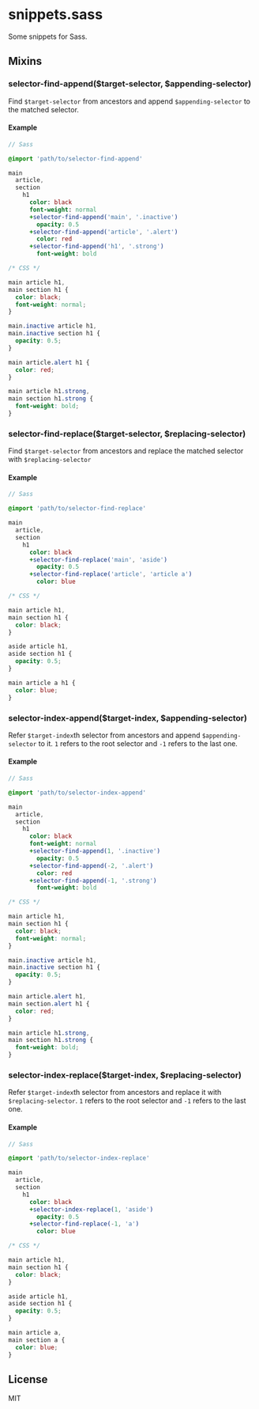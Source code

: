 # snippets.sass

Some snippets for Sass.

## Mixins

### selector-find-append($target-selector, $appending-selector)

Find `$target-selector` from ancestors and append `$appending-selector` to the matched selector.

#### Example

```sass
// Sass

@import 'path/to/selector-find-append'

main
  article,
  section
    h1
      color: black
      font-weight: normal
      +selector-find-append('main', '.inactive')
        opacity: 0.5
      +selector-find-append('article', '.alert')
        color: red
      +selector-find-append('h1', '.strong')
        font-weight: bold
```

```css
/* CSS */

main article h1,
main section h1 {
  color: black;
  font-weight: normal;
}

main.inactive article h1,
main.inactive section h1 {
  opacity: 0.5;
}

main article.alert h1 {
  color: red;
}

main article h1.strong,
main section h1.strong {
  font-weight: bold;
}
```

### selector-find-replace($target-selector, $replacing-selector)

Find `$target-selector` from ancestors and replace the matched selector with `$replacing-selector`

#### Example

```sass
// Sass

@import 'path/to/selector-find-replace'

main
  article,
  section
    h1
      color: black
      +selector-find-replace('main', 'aside')
        opacity: 0.5
      +selector-find-replace('article', 'article a')
        color: blue
```

```css
/* CSS */

main article h1,
main section h1 {
  color: black;
}

aside article h1,
aside section h1 {
  opacity: 0.5;
}

main article a h1 {
  color: blue;
}
```

### selector-index-append($target-index, $appending-selector)

Refer `$target-index`th selector from ancestors and append `$appending-selector` to it. `1` refers to the root selector and `-1` refers to the last one.

#### Example

```sass
// Sass

@import 'path/to/selector-index-append'

main
  article,
  section
    h1
      color: black
      font-weight: normal
      +selector-find-append(1, '.inactive')
        opacity: 0.5
      +selector-find-append(-2, '.alert')
        color: red
      +selector-find-append(-1, '.strong')
        font-weight: bold
```

```css
/* CSS */

main article h1,
main section h1 {
  color: black;
  font-weight: normal;
}

main.inactive article h1,
main.inactive section h1 {
  opacity: 0.5;
}

main article.alert h1,
main section.alert h1 {
  color: red;
}

main article h1.strong,
main section h1.strong {
  font-weight: bold;
}
```

### selector-index-replace($target-index, $replacing-selector)

Refer `$target-index`th selector from ancestors and replace it with `$replacing-selector`. `1` refers to the root selector and `-1` refers to the last one.

#### Example

```sass
// Sass

@import 'path/to/selector-index-replace'

main
  article,
  section
    h1
      color: black
      +selector-index-replace(1, 'aside')
        opacity: 0.5
      +selector-find-replace(-1, 'a')
        color: blue
```

```css
/* CSS */

main article h1,
main section h1 {
  color: black;
}

aside article h1,
aside section h1 {
  opacity: 0.5;
}

main article a,
main section a {
  color: blue;
}
```

## License

MIT

